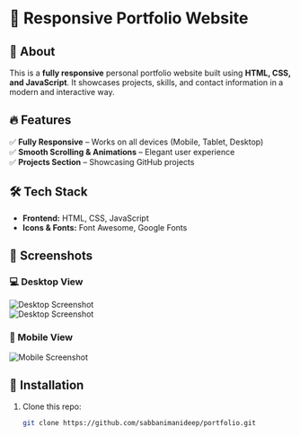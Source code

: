 # 🚀 Responsive Portfolio Website

## 🌟 About  
This is a **fully responsive** personal portfolio website built using **HTML, CSS, and JavaScript**. It showcases projects, skills, and contact information in a modern and interactive way.  

## 🔥 Features  
✅ **Fully Responsive** – Works on all devices (Mobile, Tablet, Desktop)  
✅ **Smooth Scrolling & Animations** – Elegant user experience  
✅ **Projects Section** – Showcasing GitHub projects   

## 🛠️ Tech Stack  
- **Frontend:** HTML, CSS, JavaScript  
- **Icons & Fonts:** Font Awesome, Google Fonts  
 

## 📸 Screenshots  
### 💻 Desktop View  
![Desktop Screenshot]( https://github.com/sabbanimanideep/Responsive-Portfolio-/blob/main/desktop%20view.png?raw=true)  
![Desktop Screenshot]() 

### 📱 Mobile View  
![Mobile Screenshot](https://github.com/sabbanimanideep/Responsive-Portfolio-/blob/main/mobile.jpeg?raw=true)  



## 📂 Installation  
1. Clone this repo:  
   ```sh
   git clone https://github.com/sabbanimanideep/portfolio.git
